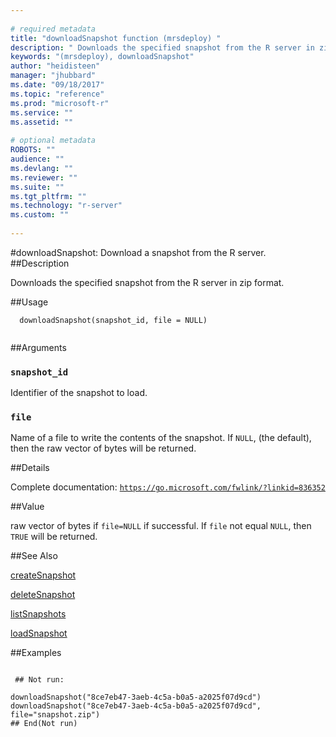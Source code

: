 ```yaml
--- 
 
# required metadata 
title: "downloadSnapshot function (mrsdeploy) " 
description: " Downloads the specified snapshot from the R server in zip format. " 
keywords: "(mrsdeploy), downloadSnapshot" 
author: "heidisteen" 
manager: "jhubbard" 
ms.date: "09/18/2017" 
ms.topic: "reference" 
ms.prod: "microsoft-r" 
ms.service: "" 
ms.assetid: "" 
 
# optional metadata 
ROBOTS: "" 
audience: "" 
ms.devlang: "" 
ms.reviewer: "" 
ms.suite: "" 
ms.tgt_pltfrm: "" 
ms.technology: "r-server" 
ms.custom: "" 
 
--- 
```

 
 
 
 
 #downloadSnapshot: Download a snapshot from the R server. 
 ##Description
 
Downloads the specified snapshot from the R server in zip format.
 
 
 ##Usage

```   
  downloadSnapshot(snapshot_id, file = NULL)
 
```
 
 ##Arguments

   
  
 ### `snapshot_id`
 Identifier of the snapshot to load. 
  
  
  
 ### `file`
 Name of a file to write the contents of the snapshot.  If `NULL`, (the default), then the raw vector of bytes will be returned. 
  
 
 
 ##Details
 
Complete documentation: [`https://go.microsoft.com/fwlink/?linkid=836352`](https://go.microsoft.com/fwlink/?linkid=836352)

 
 
 ##Value
 
raw vector of bytes if `file=NULL` if successful.  If `file` not equal `NULL`,
then `TRUE` will be returned.
 
 ##See Also
 
[createSnapshot](createSnapshot.md)

[deleteSnapshot](deleteSnapshot.md)

[listSnapshots](listSnapshots.md)

[loadSnapshot](loadSnapshot.md)
   
 ##Examples

 ```
   
  ## Not run:
 
downloadSnapshot("8ce7eb47-3aeb-4c5a-b0a5-a2025f07d9cd")
downloadSnapshot("8ce7eb47-3aeb-4c5a-b0a5-a2025f07d9cd", file="snapshot.zip")
 ## End(Not run) 
  
 
```
 
